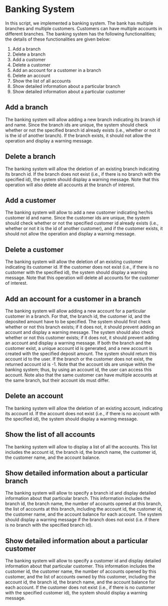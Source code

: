 # Banking System
In this script, we implemented a banking system. The bank has multiple branches and multiple customers. Customers can have multiple accounts in different branches.
The banking system has the following functionalities; the details of these functionalities are given below:
1. Add a branch
2. Delete a branch
3. Add a customer
4. Delete a customer
5. Add an account for a customer in a branch
6. Delete an account
7. Show the list of all accounts
8. Show detailed information about a particular branch
9. Show detailed information about a particular customer
## Add a branch
The banking system will allow adding a new branch indicating its branch id and name. Since the branch ids are unique, the system should check whether or not the specified branch id already exists (i.e., whether or not it is the id of another branch). If the branch exists, it should not allow the operation and display a warning message.

## Delete a branch
The banking system will allow the deletion of an existing branch indicating its branch id. If the branch does not exist (i.e., if there is no branch with the specified id), the system should display a warning message. Note that this operation will also delete all accounts at the branch of interest.

## Add a customer
The banking system will allow to add a new customer indicating her/his customer id and name. Since the customer ids are unique, the system should check whether or not the specified customer id already exists (i.e., whether or not it is the id of another customer), and if the customer exists, it should not allow the operation and display a warning message.

## Delete a customer
The banking system will allow the deletion of an existing customer indicating its customer id. If the customer does not exist (i.e., if there is no customer with the specified id), the system should display a warning message. Note that this operation will delete all accounts for the customer of interest.

## Add an account for a customer in a branch
The banking system will allow adding a new account for a particular customer in a branch. For that, the branch id, the customer id, and the deposited amount have to be specified. The system should first check whether or not this branch exists; if it does not, it should prevent adding an account and display a warning message. The system should also check whether or not this customer exists; if it does not, it should prevent adding an account and display a warning message. If both the branch and the customer exist, a unique account id is generated, and a new account is created with the specified deposit amount. The system should return this account id to the user. If the branch or the customer does not exist, the returned account id is -1. Note that the account ids are unique within the banking system; thus, by using an account id, the user can access this account. Note also that the same customer can have multiple accounts at the same branch, but their account ids must differ.

## Delete an account
The banking system will allow the deletion of an existing account, indicating its account id. If the account does not exist (i.e., if there is no account with the specified id), the system should display a warning message.

## Show the list of all accounts
The banking system will allow to display a list of all the accounts. This list includes the account id, the branch id, the branch name, the customer id, the customer name, and the account balance.

## Show detailed information about a particular branch
The banking system will allow to specify a branch id and display detailed information about that particular branch. This information includes the branch id, the branch name, the number of accounts opened at this branch, the list of accounts at this branch, including the account id, the customer id, the customer name, and the account balance for each account. The system should display a warning message if the branch does not exist (i.e. if there is no branch with the specified branch id).

## Show detailed information about a particular customer 
The banking system will allow to specify a customer id and display detailed information about that particular customer. This information includes the customer id, the customer name, the number of accounts opened by this customer, and the list of accounts owned by this customer, including the account id, the branch id, the branch name, and the account balance for each account. If the customer does not exist (i.e., if there is no customer with the specified customer id), the system should display a warning message.
